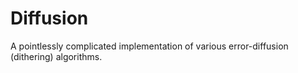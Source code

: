 # Diffusion

A pointlessly complicated implementation of various error-diffusion (dithering) algorithms.
